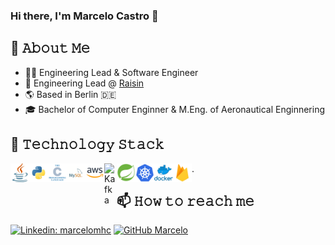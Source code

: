 ### Hi there, I'm Marcelo Castro 👋


<!--
**marcelomhc/marcelomhc** is a ✨ _special_ ✨ repository because its `README.md` (this file) appears on your GitHub profile.

Here are some ideas to get you started:

- 🔭 I’m currently working on ...
- 🌱 I’m currently learning ...
- 👯 I’m looking to collaborate on ...
- 🤔 I’m looking for help with ...
- 💬 Ask me about ...
- 📫 How to reach me: ...
- 😄 Pronouns: ...
- ⚡ Fun fact: ...
-->

## 📖 𝙰𝚋𝚘𝚞𝚝 𝙼𝚎
- 🧑‍💻 Engineering Lead & Software Engineer
- 💼 Engineering Lead @ [Raisin](www.raisin.com)
- 🌎 Based in Berlin 🇩🇪
- 🎓 Bachelor of Computer Enginner & M.Eng. of Aeronautical Enginnering

<!--
## ⬆ 𝚆𝚑𝚊𝚝 𝙸'𝚖 𝚞𝚙 𝚝𝚘
- 🔭 I’m currently working on [**Cards Against Agility**](https://github.com/marcelomhc/cards-against-agility)
- 🌱 I’m currently learning [**Flutter**](https://flutter.dev/)
- 📖 I'm currently reading *The 7 Habits of Highly Effective People*
-->

## 🚀 𝚃𝚎𝚌𝚑𝚗𝚘𝚕𝚘𝚐𝚢 𝚂𝚝𝚊𝚌𝚔
<img align="left" alt="Java" width="30px" src="https://raw.githubusercontent.com/github/explore/80688e429a7d4ef2fca1e82350fe8e3517d3494d/topics/java/java.png" />
<img align="left" alt="Python" width="30px" src="https://raw.githubusercontent.com/github/explore/80688e429a7d4ef2fca1e82350fe8e3517d3494d/topics/python/python.png" />
<img align="left" alt="C" width="30px" src="https://raw.githubusercontent.com/github/explore/80688e429a7d4ef2fca1e82350fe8e3517d3494d/topics/c/c.png" />
<img align="left" alt="Mysql" width="30px" src="https://raw.githubusercontent.com/github/explore/80688e429a7d4ef2fca1e82350fe8e3517d3494d/topics/mysql/mysql.png" />
<img align="left" alt="AWS" width="30px" src="https://raw.githubusercontent.com/github/explore/fbceb94436312b6dacde68d122a5b9c7d11f9524/topics/aws/aws.png" />
<img align="left" alt="Kafka" width="20px" src="https://cwiki.apache.org/confluence/download/attachments/27821302/KAFKA?version=2&modificationDate=1391968911000&api=v2" />
<img align="left" alt="Spring Boot" width="30px" src="https://raw.githubusercontent.com/github/explore/80688e429a7d4ef2fca1e82350fe8e3517d3494d/topics/spring-boot/spring-boot.png" />
<img align="left" alt="Kubernetes" width="30px" src="https://raw.githubusercontent.com/github/explore/80688e429a7d4ef2fca1e82350fe8e3517d3494d/topics/kubernetes/kubernetes.png" />
<img align="left" alt="Docker" width="30px" src="https://raw.githubusercontent.com/github/explore/80688e429a7d4ef2fca1e82350fe8e3517d3494d/topics/docker/docker.png" />
<img align="left" alt="Firebase" width="30px" src="https://raw.githubusercontent.com/github/explore/80688e429a7d4ef2fca1e82350fe8e3517d3494d/topics/firebase/firebase.png" />.

## 📫 𝙷𝚘𝚠 𝚝𝚘 𝚛𝚎𝚊𝚌𝚑 𝚖𝚎
[![Linkedin: marcelomhc](https://img.shields.io/badge/-marcelomhc-blue?style=flat-square&logo=Linkedin&logoColor=white&link=https://www.linkedin.com/in/marcelomhc/)](https://www.linkedin.com/in/marcelomhc/)
[![GitHub Marcelo](https://img.shields.io/github/followers/marcelomhc?label=follow&style=social)](https://github.com/marcelomhc)
<!--
## 📈 𝚂𝚝𝚊𝚝𝚜
![Stats](https://github-readme-stats.vercel.app/api?username=marcelomhc&show_icons=true&hide=stars,issues)
![Top Langs](https://github-readme-stats.vercel.app/api/top-langs/?username=marcelomhc&layout=compact)
-->
